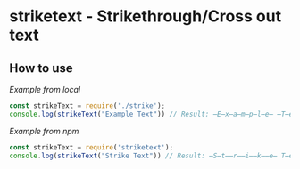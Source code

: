 # striketext - Strikethrough/Cross out text

## How to use
*Example from local*
```js
const strikeText = require('./strike');
console.log(strikeText("Example Text")) // Result: ̶E̶x̶a̶m̶p̶l̶e̶ ̶T̶e̶x̶t̶
```

*Example from npm*
```js
const strikeText = require('striketext');
console.log(strikeText("Strike Text")) // Result: ̶S̶t̶̶r̶̶i̶̶k̶̶e̶ T̶e̶̶x̶̶t̶
```

